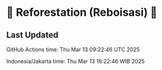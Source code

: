 
# 🌳 Reforestation (Reboisasi) 🌲

## Last Updated

GitHub Actions time: Thu Mar 13 09:22:46 UTC 2025

Indonesia/Jakarta time: Thu Mar 13 16:22:46 WIB 2025

